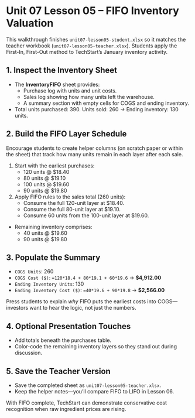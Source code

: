 # Unit 07 Lesson 05 – FIFO Inventory Valuation

This walkthrough finishes `unit07-lesson05-student.xlsx` so it matches the teacher workbook (`unit07-lesson05-teacher.xlsx`). Students apply the First-In, First-Out method to TechStart’s January inventory activity.

## 1. Inspect the Inventory Sheet

- The **InventoryFIFO** sheet provides:
  - Purchase log with units and unit costs.
  - Sales log showing how many units left the warehouse.
  - A summary section with empty cells for COGS and ending inventory.
- Total units purchased: 390. Units sold: 260 → Ending inventory: 130 units.

## 2. Build the FIFO Layer Schedule

Encourage students to create helper columns (on scratch paper or within the sheet) that track how many units remain in each layer after each sale.

1. Start with the earliest purchases:
   - 120 units @ \$18.40
   - 80 units @ \$19.10
   - 100 units @ \$19.60
   - 90 units @ \$19.80
2. Apply FIFO rules to the sales total (260 units):
   - Consume the full 120-unit layer at \$18.40.
   - Consume the full 80-unit layer at \$19.10.
   - Consume 60 units from the 100-unit layer at \$19.60.
- Remaining inventory comprises:
   - 40 units @ \$19.60
   - 90 units @ \$19.80

## 3. Populate the Summary

- `COGS Units`: 260
- `COGS Cost ($)`: `=120*18.4 + 80*19.1 + 60*19.6` → **\$4,912.00**
- `Ending Inventory Units`: 130
- `Ending Inventory Cost ($)`: `=40*19.6 + 90*19.8` → **\$2,566.00**

Press students to explain *why* FIFO puts the earliest costs into COGS—investors want to hear the logic, not just the numbers.

## 4. Optional Presentation Touches

- Add totals beneath the purchases table.
- Color-code the remaining inventory layers so they stand out during discussion.

## 5. Save the Teacher Version

- Save the completed sheet as `unit07-lesson05-teacher.xlsx`.
- Keep the helper notes—you’ll compare FIFO to LIFO in Lesson 06.

With FIFO complete, TechStart can demonstrate conservative cost recognition when raw ingredient prices are rising.
